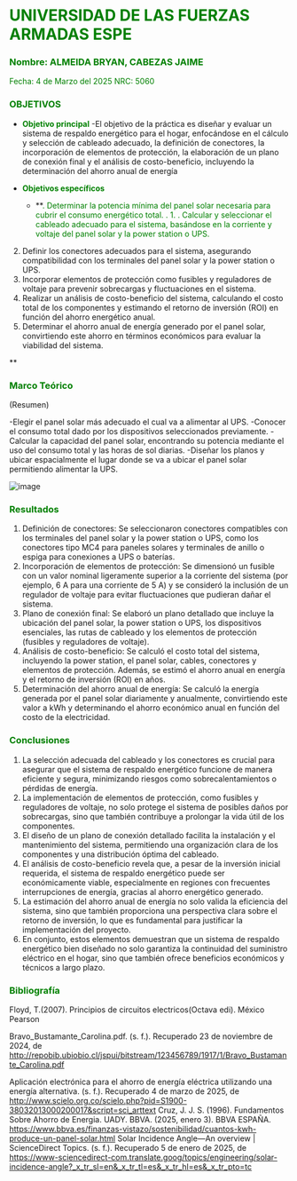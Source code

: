 # <span style="color:green">UNIVERSIDAD DE LAS FUERZAS ARMADAS ESPE</span>

### <span style="color:green">Nombre: ALMEIDA BRYAN, CABEZAS JAIME</span>
<span style="color:green">Fecha: 4 de Marzo del 2025</span>
<span style="color:green">NRC: 5060</span>

<justify>

### <span style="color:green">OBJETIVOS</span>

- **<span style="color:green">Objetivo principal</span>**
  -El objetivo de la práctica es diseñar y evaluar un sistema de respaldo energético para el hogar, enfocándose en el cálculo y selección de cableado adecuado, la definición de conectores, la incorporación de elementos de protección, la elaboración de un plano de conexión final y el análisis de costo-beneficio, incluyendo la determinación del ahorro anual de energía

- **<span style="color:green">Objetivos específicos</span>**
  - **<span style="color:green">. Determinar la potencia mínima del panel solar necesaria para cubrir el consumo energético total.
. 1.	. Calcular y seleccionar el cableado adecuado para el sistema, basándose en la corriente y voltaje del panel solar y la power station o UPS.
2.	Definir los conectores adecuados para el sistema, asegurando compatibilidad con los terminales del panel solar y la power station o UPS.
3.	Incorporar elementos de protección como fusibles y reguladores de voltaje para prevenir sobrecargas y fluctuaciones en el sistema.
4.	Realizar un análisis de costo-beneficio del sistema, calculando el costo total de los componentes y estimando el retorno de inversión (ROI) en función del ahorro energético anual.
5.	Determinar el ahorro anual de energía generado por el panel solar, convirtiendo este ahorro en términos económicos para evaluar la viabilidad del sistema.

</span>**

### <span style="color:green">Marco Teórico</span>
(Resumen)

-Elegir el panel solar más adecuado el cual va a alimentar al UPS.
-Conocer el consumo total dado por los dispositivos seleccionados previamente.
-Calcular la capacidad del panel solar, encontrando su potencia mediante el uso del consumo total y las horas de sol diarias. 
-Diseñar los planos y ubicar espacialmente el lugar donde se va a ubicar el panel solar permitiendo alimentar la UPS.

![image](https://github.com/user-attachments/assets/17b6b7cf-1522-452a-bb49-52e01c451c65)



### <span style="color:green">Resultados</span>
1.	Definición de conectores: Se seleccionaron conectores compatibles con los terminales del panel solar y la power station o UPS, como los conectores tipo MC4 para paneles solares y terminales de anillo o espiga para conexiones a UPS o baterías.
2.	Incorporación de elementos de protección: Se dimensionó un fusible con un valor nominal ligeramente superior a la corriente del sistema (por ejemplo, 6 A para una corriente de 5 A) y se consideró la inclusión de un regulador de voltaje para evitar fluctuaciones que pudieran dañar el sistema.
3.	Plano de conexión final: Se elaboró un plano detallado que incluye la ubicación del panel solar, la power station o UPS, los dispositivos esenciales, las rutas de cableado y los elementos de protección (fusibles y reguladores de voltaje).
4.	Análisis de costo-beneficio: Se calculó el costo total del sistema, incluyendo la power station, el panel solar, cables, conectores y elementos de protección. Además, se estimó el ahorro anual en energía y el retorno de inversión (ROI) en años.
5.	Determinación del ahorro anual de energía: Se calculó la energía generada por el panel solar diariamente y anualmente, convirtiendo este valor a kWh y determinando el ahorro económico anual en función del costo de la electricidad.


  
### <span style="color:green">Conclusiones</span>
1.	La selección adecuada del cableado y los conectores es crucial para asegurar que el sistema de respaldo energético funcione de manera eficiente y segura, minimizando riesgos como sobrecalentamientos o pérdidas de energía.
2.	La implementación de elementos de protección, como fusibles y reguladores de voltaje, no solo protege el sistema de posibles daños por sobrecargas, sino que también contribuye a prolongar la vida útil de los componentes.
3.	El diseño de un plano de conexión detallado facilita la instalación y el mantenimiento del sistema, permitiendo una organización clara de los componentes y una distribución óptima del cableado.
4.	El análisis de costo-beneficio revela que, a pesar de la inversión inicial requerida, el sistema de respaldo energético puede ser económicamente viable, especialmente en regiones con frecuentes interrupciones de energía, gracias al ahorro energético generado.
5.	La estimación del ahorro anual de energía no solo valida la eficiencia del sistema, sino que también proporciona una perspectiva clara sobre el retorno de inversión, lo que es fundamental para justificar la implementación del proyecto.
6.	En conjunto, estos elementos demuestran que un sistema de respaldo energético bien diseñado no solo garantiza la continuidad del suministro eléctrico en el hogar, sino que también ofrece beneficios económicos y técnicos a largo plazo.

### <span style="color:green">Bibliografía</span>

</justify>

Floyd, T.(2007). Principios de circuitos electricos(Octava edi). México Pearson

Bravo_Bustamante_Carolina.pdf. (s. f.). Recuperado 23 de noviembre de 2024, de http://repobib.ubiobio.cl/jspui/bitstream/123456789/1917/1/Bravo_Bustamante_Carolina.pdf

Aplicación electrónica para el ahorro de energía eléctrica utilizando una energía alternativa. (s. f.). Recuperado 4 de marzo de 2025, de http://www.scielo.org.co/scielo.php?pid=S1900-38032013000200017&script=sci_arttext
Cruz, J. J. S. (1996). Fundamentos Sobre Ahorro de Energia. UADY.
BBVA. (2025, enero 3). BBVA ESPAÑA. https://www.bbva.es/finanzas-vistazo/sostenibilidad/cuantos-kwh-produce-un-panel-solar.html
Solar Incidence Angle—An overview | ScienceDirect Topics. (s. f.). Recuperado 5 de enero de 2025, de https://www-sciencedirect-com.translate.goog/topics/engineering/solar-incidence-angle?_x_tr_sl=en&_x_tr_tl=es&_x_tr_hl=es&_x_tr_pto=tc




</justify>
